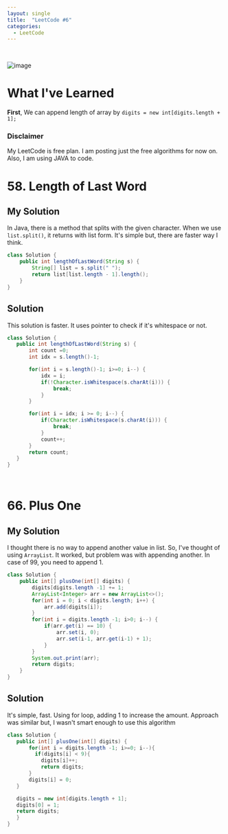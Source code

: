 ```yaml
---
layout: single
title:  "LeetCode #6"
categories:
  - LeetCode
---
```

<br>

![image](https://github.com/DutchVandaline/DutchVandaline.github.io/assets/142364450/42bf7dab-a9e3-43b3-b2b7-324d5d195fd5)

# What I've Learned
**First**, We can append length of array by `digits = new int[digits.length + 1];`

### Disclaimer
 My LeetCode is free plan. I am posting just the free algorithms for now on. Also, I am using JAVA to code.


# 58. Length of Last Word

## My Solution
In Java, there is a method that splits with the given character. When we use `list.split()`, it returns with list form. It's simple but, there are faster way I think.

```java
class Solution {
    public int lengthOfLastWord(String s) {
    	String[] list = s.split(" ");
        return list[list.length - 1].length();
    }
}
```
## Solution
This solution is faster. It uses pointer to check if it's whitespace or not.

 ```java
class Solution {
    public int lengthOfLastWord(String s) {
        int count =0;
        int idx = s.length()-1;

        for(int i = s.length()-1; i>=0; i--) {
            idx = i;
            if(!Character.isWhitespace(s.charAt(i))) {
                break;
            }
        }

        for(int i = idx; i >= 0; i--) {
            if(Character.isWhitespace(s.charAt(i))) {
                break;
            }
            count++;
        }
        return count;
    }
}
```
<br>

# 66. Plus One

## My Solution
I thought there is no way to append another value in list. So, I've thought of using `ArrayList`. It worked, but problem was with appending another. In case of 99, you need to append 1. 

```java
class Solution {
    public int[] plusOne(int[] digits) {
    	digits[digits.length -1] += 1;
    	ArrayList<Integer> arr = new ArrayList<>();
    	for(int i = 0; i < digits.length; i++) {
    		arr.add(digits[i]);    	
    	}
    	for(int i = digits.length -1; i>0; i--) {
    		if(arr.get(i) == 10) {
    			arr.set(i, 0);
    			arr.set(i-1, arr.get(i-1) + 1);
    		}
    	}
    	System.out.print(arr);
    	return digits;
    }
}
```
## Solution
It's simple, fast. Using for loop, adding 1 to increase the amount. Approach was similar but, I wasn't smart enough to use this algorithm

 ```java
class Solution {
    public int[] plusOne(int[] digits) {
        for(int i = digits.length -1; i>=0; i--){
    	  if(digits[i] < 9){
            digits[i]++;
            return digits;
        }
        digits[i] = 0;
    }

    digits = new int[digits.length + 1];
    digits[0] = 1;
    return digits;
    }
}
```
<br>
